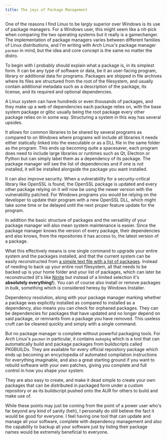 ```yaml
---
title: The joys of Package Management
---
```

One of the reasons I find Linux to be largly superior over Windows is its use of package managers. For a Windows user, this might seem like a nit-pick when comparing the two operating systems but it really is a gamechanger. The implementation of package managers varies between different families of Linux distributions, and I'm writing with Arch Linux's package manager `pacman` in mind, but the idea and core concept is the same no matter the distro.

To begin with I probably should explain what a package is, in its simplest form. It can be any type of software or data, be it an user-facing program, library or additional data for programs. Packages are shipped in file archives where its files are structured from the root of the filesystem, and usually contain additional metadata such as a description of the package, its license, and its required and optional dependencies.

A Linux system can have hundreds or even thousands of packages, and they make up a web of dependencies each package relies on, with the base system package or glibc usually being the root package every other package relies on in some way. Structuring a system in this way has several upsides.

It allows for common libraries to be shared by several programs as compared to on Windows where programs will include all libraries it needs either statically linked into the executable or as a DLL file in the same folder as the program. This ends up becoming quite a spacesaver, each program does need to include large libraries or runtimes such as Qt, Electron or Python but can simply label them as a dependency of its package. The package manager will see the list of dependencies and if one is not installed, it will be installed alongside the package you want installed.

It can also improve security. When a vulnerability for a security-critical library like OpenSSL is found, the OpenSSL package is updated and every other package relying on it will now be using the newer version with the vulnerability patched. For Windows programs you would be relying on the developer to update their program with a new OpenSSL DLL, which might take some time or be delayed until the next proper feature update for the program.

In addition the basic structure of packages and the versatility of your package manager will also mean system maintenance is easier. Since the package manager knows the version of every package, their dependencies and also knows, from the repositories it has access to, the latest version of a package.

What this effectively means is one single command to upgrade your entire system and the packages installed, and that the current system can be easily reconstructed from [a simple text file with a list of packages](https://github.com/rollerozxa/packages). Instead of needing to back up your entire root filesystem, all that needs to be backed up is your home folder and your list of packages, which can later be reconstructed (it's like [Ninite](https://ninite.com/) but instead of a limited selection it's **absolutely everything!**). You can of course also install or remove packages in bulk, something which is considered heresy by Windows Installer.

Dependency resolution, along with your package manager marking whether a package was explicitly installed as compared to installed as a dependency, also means you can check for orphaned packages. They can be dependencies for packages that have updated and no longer depend on said package, or remnants from a package you have removed. This useless cruft can be cleaned quickly and simply with a single command.

But no package manager is complete without powerful packaging tools. For Arch Linux's `pacman` in particular, it contains `makepkg` which is a tool that can automatically build and package packages from buildscripts called PKGBUILDs. They are available for every official repository package which ends up becoming an encyclopedia of automated compilation instructions for everything imaginable, and also a great starting ground if you want to rebuild software with your own patches, giving you complete and full control in how you shape your system.

They are also easy to create, and make it dead simple to create your own packages that can be distributed in packaged form under a custom repository or as its buildscript pushed onto the AUR for others to build and make use of.

While these points may just be coming from the point of a power user who's far beyond any kind of sanity (heh), I personally do still believe the fact it would be good for everyone. I feel having one tool that can update and manage all your software, complete with dependency management and also the capability to backup all your software just by listing their package names would be extremely beneficial to everyone.